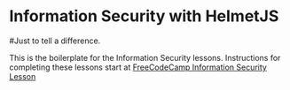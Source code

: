 # Information Security with HelmetJS

#Just to  tell a difference. 

This is the boilerplate for the Information Security lessons. Instructions for completing these lessons start at [FreeCodeCamp Information Security Lesson](https://www.freecodecamp.org/learn/information-security/information-security-with-helmetjs/)
